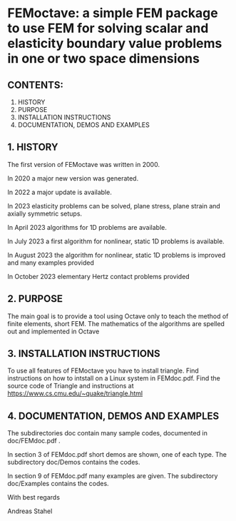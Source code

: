 # FEMoctave: a simple FEM package to use FEM for solving scalar and elasticity boundary value problems in one or two space dimensions

## CONTENTS:

1. HISTORY
2. PURPOSE
3. INSTALLATION INSTRUCTIONS
4. DOCUMENTATION, DEMOS AND EXAMPLES

## 1. HISTORY
The first version of FEMoctave was written in 2000.

In 2020 a major new version was generated.

In 2022 a major update is available.

In 2023 elasticity problems can be solved, plane stress, plane strain and axially symmetric setups.

In April 2023 algorithms for 1D problems are available.

In July 2023 a first algorithm for nonlinear, static 1D problems is available.

In August 2023 the algorithm for nonlinear, static 1D problems is improved and many examples provided

In October 2023 elementary Hertz contact problems provided

## 2. PURPOSE
The main goal is to provide a tool using Octave only to teach the method of finite elements, short FEM.
The mathematics of the algorithms are spelled out and implemented in Octave

## 3. INSTALLATION INSTRUCTIONS
To use all features of FEMoctave you have to install triangle.
Find instructions on how to intstall on a Linux system in FEMdoc.pdf.
Find the source code of Triangle and instructions at
https://www.cs.cmu.edu/~quake/triangle.html

## 4. DOCUMENTATION, DEMOS AND EXAMPLES
The subdirectories doc contain many sample codes, documented in doc/FEMdoc.pdf .

In section 3 of FEMdoc.pdf short demos are shown, one of each type.
The subdirectory doc/Demos contains the codes.

In section 9 of FEMdoc.pdf many examples are given.
The subdirectory doc/Examples contains the codes.

With best regards

Andreas Stahel
